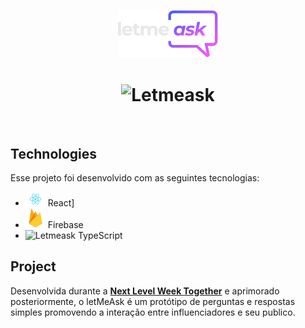 
<p align="center">
  <img alt="Letmeask" src=".github/logo.svg" width="160px">
</p>

<h1 align="center">
    <img alt="Letmeask" src=".github/app.svg" />
</h1>

<br>

## Technologies

Esse projeto foi desenvolvido com as seguintes tecnologias:

- <img alt="Letmeask" src=".github/react-logo.svg" width="32px"> React]
- <img alt="Letmeask" src=".github/firebase-logo.svg" width="32px"> Firebase
- <img alt="Letmeask" src=".github/typescript.svg" width="32px"> TypeScript

## Project

Desenvolvida durante a **[Next Level Week Together](https://nextlevelweek.com/)** e aprimorado posteriormente, o letMeAsk é um protótipo de perguntas e respostas simples promovendo a interação entre influenciadores e seu publico.